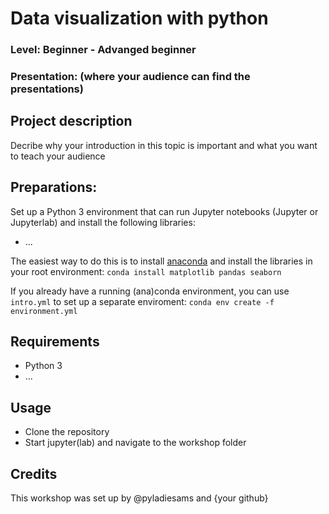 
# Data visualization with python
### Level: Beginner - Advanged beginner
### Presentation: (where your audience can find the presentations)

## Project description
Decribe why your introduction in this topic is important and what you want to teach your audience


## Preparations:
Set up a Python 3 environment that can run Jupyter notebooks (Jupyter or Jupyterlab) and install the following libraries:
* ...

The easiest way to do this is to install [anaconda](https://www.anaconda.com/distribution/) and install the libraries in your root environment:
```conda install matplotlib pandas seaborn```

If you already have a running (ana)conda environment, you can use `intro.yml` to set up a separate enviroment:
```conda env create -f environment.yml```

## Requirements
* Python 3
* ...

## Usage
* Clone the repository
* Start jupyter(lab) and navigate to the workshop folder

## Credits
This workshop was set up by @pyladiesams and {your github}
